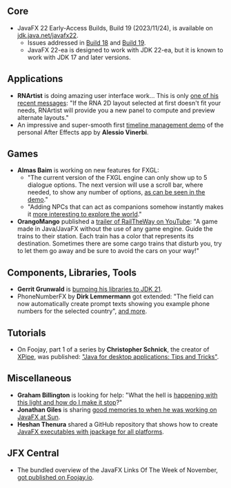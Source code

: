## Core

* JavaFX 22 Early-Access Builds, Build 19 (2023/11/24), is available on [jdk.java.net/javafx22](https://jdk.java.net/javafx22/).
  * Issues addressed in [Build 18](https://bugs.openjdk.org/issues/?jql=project%20%3D%20JDK%20AND%20fixversion%20%3D%20jfx22%20and%20component%20%3d%20javafx%20and%20%22resolved%20in%20build%22%20%3d%20b18%20order%20by%20component%2C%20subcomponent) and [Build 19](https://bugs.openjdk.org/browse/JDK-8319996?jql=project%20%3D%20JDK%20AND%20fixversion%20%3D%20jfx22%20and%20component%20%3D%20javafx%20and%20%22resolved%20in%20build%22%20%3D%20b19%20order%20by%20component%2C%20subcomponent).
  * JavaFX 22-ea is designed to work with JDK 22-ea, but it is known to work with JDK 17 and later versions.

## Applications

* **RNArtist** is doing amazing user interface work... This is only [one of his recent messages](https://twitter.com/rnartist_app/status/1730530572227764240): "If the RNA 2D layout selected at first doesn't fit your needs, RNArtist will provide you a new panel to compute and preview alternate layouts."
* An impressive and super-smooth first [timeline management demo](https://twitter.com/Alessio_Vinerbi/status/1730177673316503598) of the personal After Effects app by **Alessio Vinerbi**.

## Games

* **Almas Baim** is working on new features for FXGL: 
  * "The current version of the FXGL engine can only show up to 5 dialogue options. The next version will use a scroll bar, where needed, to show any number of options, [as can be seen in the demo](https://twitter.com/AlmasBaim/status/1730336323750224104)."
  * "Adding NPCs that can act as companions somehow instantly makes it [more interesting to explore the world](https://twitter.com/AlmasBaim/status/1730000612777976047)."
* **OrangoMango** published a [trailer of RailTheWay on YouTube](https://www.youtube.com/watch?v=OAunQTTsbio): "A game made in Java/JavaFX without the use of any game engine. Guide the trains to their station. Each train has a color that represents its destination. Sometimes there are some cargo trains that disturb you, try to let them go away and be sure to avoid the cars on your way!"

## Components, Libraries, Tools

* **Gerrit Grunwald** is [bumping his libraries to JDK 21](https://twitter.com/hansolo_/status/1729494468309500362).
* PhoneNumberFX by **Dirk Lemmermann** got extended: "The field can now automatically create prompt texts showing you example phone numbers for the selected country", [and more](https://twitter.com/dlemmermann/status/1728080959520526807).

## Tutorials

* On Foojay, part 1 of a series by **Christopher Schnick**, the creator of [XPipe](https://www.jfx-central.com/showcases/xpipe), was published: ["Java for desktop applications: Tips and Tricks"](https://foojay.io/today/java-for-desktop-applications-part-1/).

## Miscellaneous

* **Graham Billington** is looking for help: "What the hell is [happening with this light and how do I make it stop](https://twitter.com/GBillington7/status/1729908761958215950)?"
* **Jonathan Giles** is sharing [good memories to when he was working on JavaFX at Sun](https://twitter.com/JonathanGiles/status/1729774535354794466).
* **Heshan Thenura** shared a GitHub repository that shows how to create [JavaFX executables with jpackage for all platforms](https://github.com/heshanthenura/JavaPackageDemo).

## JFX Central

* The bundled overview of the JavaFX Links Of The Week of November, [got published on Foojay.io](https://foojay.io/today/javafx-links-of-november-2023/).
